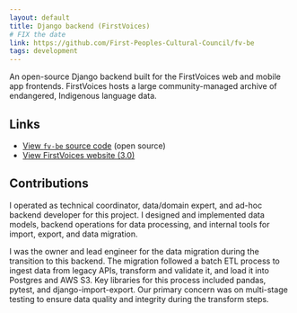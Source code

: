```yaml
---
layout: default
title: Django backend (FirstVoices)
# FIX the date
link: https://github.com/First-Peoples-Cultural-Council/fv-be
tags: development
---
```

An open-source Django backend built for the FirstVoices web and mobile app frontends. FirstVoices hosts a large community-managed archive of endangered, Indigenous language data.

## Links

- [View `fv-be` source code](https://github.com/First-Peoples-Cultural-Council/fv-be) (open source)
- [View FirstVoices website (3.0)](https://www.firstvoices.com)

## Contributions

I operated as technical coordinator, data/domain expert, and ad-hoc backend developer for this project. I designed and implemented data models, backend operations for data processing, and internal tools for import, export, and data migration.

I was the owner and lead engineer for the data migration during the transition to this backend. The migration followed a batch ETL process to ingest data from legacy APIs, transform and validate it, and load it into Postgres and AWS S3. Key libraries for this process included pandas, pytest, and django-import-export. Our primary concern was on multi-stage testing to ensure data quality and integrity during the transform steps.
